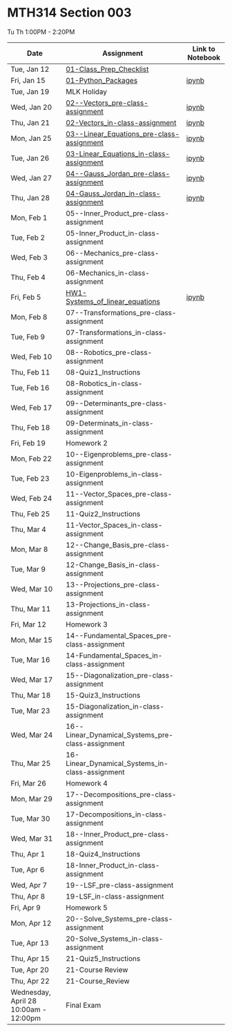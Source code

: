 # MTH314 Section 003 

 Tu Th 1:00PM - 2:20PM

| Date | Assignment | Link to Notebook |
|------|------------|------------------|
| Tue, Jan 12 | [01-Class_Prep_Checklist](01-Class_Prep_Checklist.md) |       |
| Fri, Jan 15 | [01-Python_Packages](01-Python_Packages.html) | [ipynb](01-Python_Packages.ipynb) |
| Tue, Jan 19 | MLK Holiday |      |
| Wed, Jan 20 | [02--Vectors_pre-class-assignment](02--Vectors_pre-class-assignment.html) | [ipynb](02--Vectors_pre-class-assignment.ipynb) |
| Thu, Jan 21 | [02-Vectors_in-class-assignment](02-Vectors_in-class-assignment.html) | [ipynb](02-Vectors_in-class-assignment.ipynb) |
| Mon, Jan 25 | [03--Linear_Equations_pre-class-assignment](03--Linear_Equations_pre-class-assignment.html) | [ipynb](03--Linear_Equations_pre-class-assignment.ipynb) |
| Tue, Jan 26 | [03-Linear_Equations_in-class-assignment](03-Linear_Equations_in-class-assignment.html) | [ipynb](03-Linear_Equations_in-class-assignment.ipynb) |
| Wed, Jan 27 | [04--Gauss_Jordan_pre-class-assignment](04--Gauss_Jordan_pre-class-assignment.html) | [ipynb](04--Gauss_Jordan_pre-class-assignment.ipynb) |
| Thu, Jan 28 | [04-Gauss_Jordan_in-class-assignment](04-Gauss_Jordan_in-class-assignment.html) | [ipynb](04-Gauss_Jordan_in-class-assignment.ipynb) |
| Mon, Feb 1 | 05--Inner_Product_pre-class-assignment |      |
| Tue, Feb 2 | 05-Inner_Product_in-class-assignment |      |
| Wed, Feb 3 | 06--Mechanics_pre-class-assignment |      |
| Thu, Feb 4 | 06-Mechanics_in-class-assignment |      |
| Fri, Feb 5 | [HW1-Systems_of_linear_equations](HW1-Systems_of_linear_equations-STUDENT.html) | [ipynb](HW1-Systems_of_linear_equations-STUDENT.ipynb) |
| Mon, Feb 8 | 07--Transformations_pre-class-assignment |      |
| Tue, Feb 9 | 07-Transformations_in-class-assignment |      |
| Wed, Feb 10 | 08--Robotics_pre-class-assignment |      |
| Thu, Feb 11 | 08-Quiz1_Instructions |      |
| Tue, Feb 16 | 08-Robotics_in-class-assignment |      |
| Wed, Feb 17 | 09--Determinants_pre-class-assignment |      |
| Thu, Feb 18 | 09-Determinats_in-class-assignment |      |
| Fri, Feb 19 | Homework 2 |      |
| Mon, Feb 22 | 10--Eigenproblems_pre-class-assignment |      |
| Tue, Feb 23 | 10-Eigenproblems_in-class-assignment |      |
| Wed, Feb 24 | 11--Vector_Spaces_pre-class-assignment |      |
| Thu, Feb 25 | 11-Quiz2_Instructions |      |
| Thu, Mar 4 | 11-Vector_Spaces_in-class-assignment |      |
| Mon, Mar 8 | 12--Change_Basis_pre-class-assignment |      |
| Tue, Mar 9 | 12-Change_Basis_in-class-assignment |      |
| Wed, Mar 10 | 13--Projections_pre-class-assignment |      |
| Thu, Mar 11 | 13-Projections_in-class-assignment |      |
| Fri, Mar 12 | Homework 3 |      |
| Mon, Mar 15 | 14--Fundamental_Spaces_pre-class-assignment |      |
| Tue, Mar 16 | 14-Fundamental_Spaces_in-class-assignment |      |
| Wed, Mar 17 | 15--Diagonalization_pre-class-assignment |      |
| Thu, Mar 18 | 15-Quiz3_Instructions |      |
| Tue, Mar 23 | 15-Diagonalization_in-class-assignment |      |
| Wed, Mar 24 | 16--Linear_Dynamical_Systems_pre-class-assignment |      |
| Thu, Mar 25 | 16-Linear_Dynamical_Systems_in-class-assignment |      |
| Fri, Mar 26 | Homework 4 |      |
| Mon, Mar 29 | 17--Decompositions_pre-class-assignment |      |
| Tue, Mar 30 | 17-Decompositions_in-class-assignment |      |
| Wed, Mar 31 | 18--Inner_Product_pre-class-assignment |      |
| Thu, Apr 1 | 18-Quiz4_Instructions |      |
| Tue, Apr 6 | 18-Inner_Product_in-class-assignment |      |
| Wed, Apr 7 | 19--LSF_pre-class-assignment |      |
| Thu, Apr 8 | 19-LSF_in-class-assignment |      |
| Fri, Apr 9 | Homework 5 |      |
| Mon, Apr 12 | 20--Solve_Systems_pre-class-assignment |      |
| Tue, Apr 13 | 20-Solve_Systems_in-class-assignment |      |
| Thu, Apr 15 | 21-Quiz5_Instructions |      |
| Tue, Apr 20 | 21-Course Review |      |
| Thu, Apr 22 | 21-Course_Review |      |
| Wednesday, April 28 10:00am - 12:00pm  | Final Exam |      |
